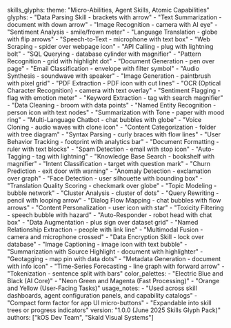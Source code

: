 skills_glyphs:
  theme: "Micro-Abilities, Agent Skills, Atomic Capabilities"
  glyphs:
    - "Data Parsing Skill - brackets with arrow"
    - "Text Summarization - document with down arrow"
    - "Image Recognition - camera with AI eye"
    - "Sentiment Analysis - smile/frown meter"
    - "Language Translation - globe with flip arrows"
    - "Speech-to-Text - microphone with text box"
    - "Web Scraping - spider over webpage icon"
    - "API Calling - plug with lightning bolt"
    - "SQL Querying - database cylinder with magnifier"
    - "Pattern Recognition - grid with highlight dot"
    - "Document Generation - pen over page"
    - "Email Classification - envelope with filter symbol"
    - "Audio Synthesis - soundwave with speaker"
    - "Image Generation - paintbrush with pixel grid"
    - "PDF Extraction - PDF icon with cut lines"
    - "OCR (Optical Character Recognition) - camera with text overlay"
    - "Sentiment Flagging - flag with emotion meter"
    - "Keyword Extraction - tag with search magnifier"
    - "Data Cleaning - broom with data points"
    - "Named Entity Recognition - person icon with text nodes"
    - "Summarization with Tone - paper with mood ring"
    - "Multi-Language Chatbot - chat bubbles with globe"
    - "Voice Cloning - audio waves with clone icon"
    - "Content Categorization - folder with tree diagram"
    - "Syntax Parsing - curly braces with flow lines"
    - "User Behavior Tracking - footprint with analytics bar"
    - "Document Formatting - ruler with text blocks"
    - "Spam Detection - email with stop icon"
    - "Auto-Tagging - tag with lightning"
    - "Knowledge Base Search - bookshelf with magnifier"
    - "Intent Classification - target with question mark"
    - "Churn Prediction - exit door with warning"
    - "Anomaly Detection - exclamation over graph"
    - "Face Detection - user silhouette with bounding box"
    - "Translation Quality Scoring - checkmark over globe"
    - "Topic Modeling - bubble network"
    - "Cluster Analysis - cluster of dots"
    - "Query Rewriting - pencil with looping arrow"
    - "Dialog Flow Mapping - chat bubbles with flow arrows"
    - "Content Personalization - user icon with star"
    - "Toxicity Filtering - speech bubble with hazard"
    - "Auto-Responder - robot head with chat box"
    - "Data Augmentation - plus sign over dataset grid"
    - "Named Relationship Extraction - people with link line"
    - "Multimodal Fusion - camera and microphone crossed"
    - "Data Encryption Skill - lock over database"
    - "Image Captioning - image icon with text bubble"
    - "Summarization with Source Highlight - document with highlighter"
    - "Geotagging - map pin with data dots"
    - "Metadata Generation - document with info icon"
    - "Time-Series Forecasting - line graph with forward arrow"
    - "Tokenization - sentence split with bars"
  color_palettes:
    - "Electric Blue and Black (AI Core)"
    - "Neon Green and Magenta (Fast Processing)"
    - "Orange and Yellow (User-Facing Tasks)"
  usage_notes:
    - "Used across skill dashboards, agent configuration panels, and capability catalogs"
    - "Compact form factor for app UI micro-buttons"
    - "Expandable into skill trees or progress indicators"
  version: "1.0.0 (June 2025 Skills Glyph Pack)"
  authors: ["kOS Dev Team", "Skald Visual Systems"]

